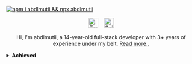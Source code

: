 [![npm i abdlmutii && npx abdlmutii](https://readme-typing-svg.demolab.com?pause=1000&color=FFFFFF&center=true&width=435&lines=>+npm+i+abdlmutii;>+npx+abdlmutii)](https://github.com/abdlmutii)

<p align="center">
<a href="https://twitter.com/abdlmutii"><img width="26px" alt="Twitter" title="Twitter" src="https://media.discordapp.net/attachments/726388631664852992/1087036735873101834/twwir98.png"/></a>
&#8287;&#8287;
<a href="https://discord.com/users/630857610350034980"><img width="26px" alt="Seif#0995" title="Discord" src="https://media.discordapp.net/attachments/726388631664852992/1087036735227179048/871.png"/></a>
</p>

<p align="center">Hi, I'm abdlmutii, a 14-year-old full-stack developer with 3+ years of experience under my belt. <a href="abdlmutii.repl.co/resume">Read more..</a></p>
<details>

  <summary><strong>Achieved</strong></summary>
  
  - 🫧 I'm an self-taught developer.
  
  - 👾 As a lifelong learner, I am currently focused on learning about machine learning and artificial intelligence, always keeping up with the latest technologies and trends.
  
  - 🎯 My goal is to contribute to 100+ open source projects, continuously honing my skills while making a positive impact on the community.
  
  - 📬 If you'd like to get in touch with me for business or collaboration opportunities, feel free to email me at [abdlmutii.buz@outlook.com](mailto:abdlmutii.buz@outlook.com). For general inquiries, you can reach me at [abdlmutii@outlook.com](mailto:abdlmutii@outlook.com).
  
  - 🖥️ Check out my portfolio at https://abdlmutii.repl.co/ and take a look at my [resumè](https://abdlmutii.repl.co/resume) to learn more about my experience and skill set.
  
  - 💻 Fun fact: I code on my phone, but I have a goal to buy a PC in the long term.
</details>

##
